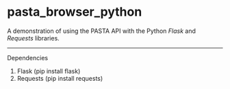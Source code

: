 # pasta_browser_python
A demonstration of using the PASTA API with the Python *Flask* and *Requests* libraries.

----
Dependencies

 1. Flask (pip install flask)
 2. Requests (pip install requests)